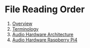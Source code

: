 # File Reading Order

1. [Overview](./Overview_Android_Audio.md)
2. [Terminology](./Terminology.md)
3. [Audio Hardware Architecture](./Audio_Hardware_Architecture.md)
4. [Audio Hardware Raspberry Pi4](./Audio_hardware_rpi4.md)
